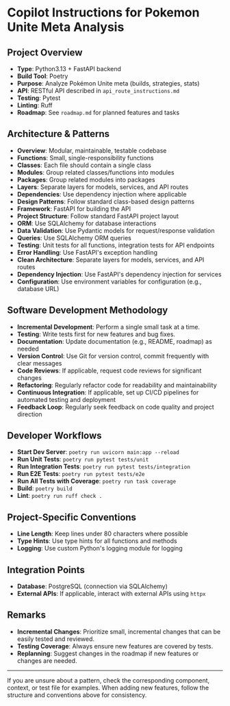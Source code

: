 # Copilot Instructions for Pokemon Unite Meta Analysis

## Project Overview
- **Type**: Python3.13 + FastAPI backend
- **Build Tool**: Poetry
- **Purpose**: Analyze Pokémon Unite meta (builds, strategies, stats)
- **API**: RESTful API described in `api_route_instructions.md`
- **Testing**: Pytest
- **Linting**: Ruff
- **Roadmap**: See `roadmap.md` for planned features and tasks

## Architecture & Patterns
- **Overview**: Modular, maintainable, testable codebase
- **Functions**: Small, single-responsibility functions
- **Classes**: Each file should contain a single class
- **Modules**: Group related classes/functions into modules
- **Packages**: Group related modules into packages
- **Layers**: Separate layers for models, services, and API routes
- **Dependencies**: Use dependency injection where applicable
- **Design Patterns**: Follow standard class-based design patterns
- **Framework**: FastAPI for building the API
- **Project Structure**: Follow standard FastAPI project layout
- **ORM**: Use SQLAlchemy for database interactions
- **Data Validation**: Use Pydantic models for request/response validation
- **Queries**: Use SQLAlchemy ORM queries
- **Testing**: Unit tests for all functions, integration tests for API endpoints
- **Error Handling**: Use FastAPI's exception handling
- **Clean Architecture**: Separate layers for models, services, and API routes
- **Dependency Injection**: Use FastAPI's dependency injection for services
- **Configuration**: Use environment variables for configuration (e.g., database
URL)

## Software Development Methodology
- **Incremental Development**: Perform a single small task at a time.
- **Testing**: Write tests first for new features and bug fixes.
- **Documentation**: Update documentation (e.g., README, roadmap) as needed
- **Version Control**: Use Git for version control, commit frequently with clear
messages
- **Code Reviews**: If applicable, request code reviews for significant changes
- **Refactoring**: Regularly refactor code for readability and maintainability
- **Continuous Integration**: If applicable, set up CI/CD pipelines for
automated testing and deployment
- **Feedback Loop**: Regularly seek feedback on code quality and project
direction

## Developer Workflows
- **Start Dev Server**: `poetry run uvicorn main:app --reload`
- **Run Unit Tests**: `poetry run pytest tests/unit`
- **Run Integration Tests**: `poetry run pytest tests/integration`
- **Run E2E Tests**: `poetry run pytest tests/e2e`
- **Run All Tests with Coverage**: `poetry run task coverage`
- **Build**: `poetry build`
- **Lint**: `poetry run ruff check .`

## Project-Specific Conventions
- **Line Length**: Keep lines under 80 characters where possible
- **Type Hints**: Use type hints for all functions and methods
- **Logging**: Use custom Python's logging module for logging

## Integration Points
- **Database**: PostgreSQL (connection via SQLAlchemy)
- **External APIs**: If applicable, interact with external APIs using `httpx`

## Remarks
- **Incremental Changes**: Prioritize small, incremental changes that can be
easily tested and reviewed.
- **Testing Coverage**: Always ensure new features are covered by tests.
- **Replanning**: Suggest changes in the roadmap if new features or changes
are needed.

---
If you are unsure about a pattern, check the corresponding component, context,
or test file for examples. When adding new features, follow the structure and
conventions above for consistency.